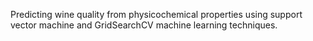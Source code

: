 Predicting wine quality from physicochemical properties using support vector machine and GridSearchCV machine learning techniques.
